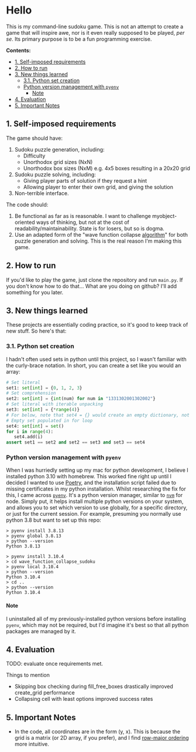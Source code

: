 # Hello

This is my command-line sudoku game. This is not an attempt to create a game
that will inspire awe, nor is it even really supposed to be played, _per se_.
Its primary purpose is to be a fun programming exercise.

**Contents:**

- [1. Self-imposed requirements](#1-self-imposed-requirements)
- [2. How to run](#2-how-to-run)
- [3. New things learned](#3-new-things-learned)
  - [3.1. Python set creation](#31-python-set-creation)
  - [Python version management with `pyenv`](#python-version-management-with-pyenv)
    - [Note](#note)
- [4. Evaluation](#4-evaluation)
- [5. Important Notes](#5-important-notes)

## 1. Self-imposed requirements

The game should have:

1. Sudoku puzzle generation, including:
   - Difficulty
   - Unorthodox grid sizes (NxN)
   - Unorthodox box sizes (NxM) e.g. 4x5 boxes resulting in a 20x20 grid
2. Sudoku puzzle solving, including:
   - Giving player parts of solution if they request a hint
   - Allowing player to enter their own grid, and giving the solution
3. Non-terrible interface.

The code should:

1. Be functional as far as is reasonable. I want to challenge myobject-oriented
   ways of thinking, but not at the cost of readability/maintainability. State
   is for losers, but so is dogma.
2. Use an adapted form of the "wave function collapse
   [algorithm](https://github.com/mxgmn/WaveFunctionCollapse)" for both puzzle
   generation and solving. This is the real reason I'm making this game.

## 2. How to run

If you'd like to play the game, just clone the repository and run `main.py`. If
you don't know how to do that... What are you doing on github? I'll add
something for you later.

## 3. New things learned

These projects are essentially coding practice, so it's good to keep track of
new stuff. So here's that:

### 3.1. Python set creation

I hadn't often used sets in python until this project, so I wasn't familiar
with the curly-brace notation. In short, you can create a set like you would an
array:

```python
# Set literal
set1: set[int] = {0, 1, 2, 3}
# Set comprehension
set2: set[int] = {int(num) for num in "1331302001302002"}
# Set literal with iterable unpacking
set3: set[int] = {*range(4)}
# For below, note that set4 = {} would create an empty dictionary, not set.
# Empty set populated in for loop
set4: set[int] = set()
for i in range(4):
   set4.add(i)
assert set1 == set2 and set2 == set3 and set3 == set4
```

### Python version management with `pyenv`

When I was hurriedly setting up my mac for python development, I believe I
installed python 3.10 with homebrew. This worked fine right up until I decided
I wanted to use [Poetry](https://python-poetry.org), and the installation
script failed due to missing certificates in my python installation.  Whilst
researching the fix for this, I came across
[`pyenv`](https://github.com/pyenv/pyenv). It's a python version manager,
similar to [`nvm`](https://github.com/nvm-sh/nvm) for node. Simply put, it
helps install multiple python versions on your system, and allows you to set
which version to use globally, for a specific directory, or just for the
current session. For example, presuming you normally use python 3.8 but want to
set up this repo:

```shell
> pyenv install 3.8.13
> pyenv global 3.8.13
> python --version
Python 3.8.13

> pyenv install 3.10.4
> cd wave_function_collapse_sudoku
> pyenv local 3.10.4
> python --version
Python 3.10.4
> cd ..
> python --version
Python 3.10.4
```

#### Note

I uninstalled all of my previously-installed python versions before installing
`pyenv`, which may not be required, but I'd imagine it's best so that all
python packages are managed by it.

## 4. Evaluation

TODO: evaluate once requirements met.

Things to mention

- Skipping box checking during fill_free_boxes drastically improved create_grid
  performance
- Collapsing cell with least options improved success rates

## 5. Important Notes

- In the code, all coordinates are in the form (y, x). This is because the grid
  is a matrix (or 2D array, if you prefer), and I find
  [row-major ordering](https://en.wikipedia.org/wiki/Row-_and_column-major_order)
  more intuitive.
